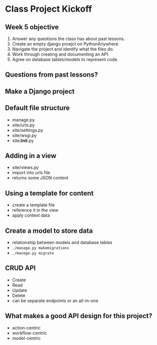 # Class Project Kickoff

## Week 5 objective
1. Answer any questions the class has about past lessons.
1. Create an empty django proejct on PythonAnywhere.
1. Navigate the project and identify what the files do.
1. Work through creating and documenting an API.
1. Agree on database tables/models to represent code.

## Questions from past lessons?

## Make a Django project

## Default file structure
- manage.py
- site/urls.py
- site/settings.py
- site/wsgi.py
- site/__init__.py

## Adding in a view
- site/views.py
- import into urls file
- returns some JSON content

## Using a template for content
- create a template file
- reference it in the view
- apply context data

## Create a model to store data
- relationship between models and database tables
- `./manage.py makemigrations`
- `./manage.py migrate`

## CRUD API
- Create
- Read
- Update
- Delete
- can be separate endpoints or an all-in-one

## What makes a good API design for this project?
- action-centric
- workflow-centric
- model-centric
